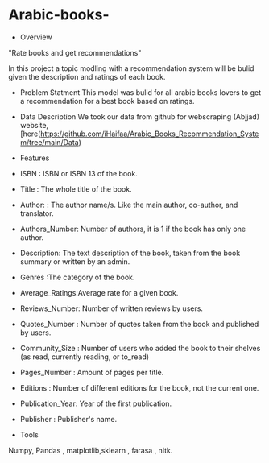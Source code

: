 # Arabic-books-









- Overview

"Rate books and get recommendations"

In this project a topic modling with a recommendation system will be bulid given the description and ratings of each book.





- Problem Statment
This model was bulid for all arabic books lovers to get a recommendation for a best book based on ratings.



- Data Description 
We took our data from github for webscraping (Abjjad) website, [here(https://github.com/iHaifaa/Arabic_Books_Recommendation_System/tree/main/Data)



- Features 

 - ISBN : ISBN or ISBN 13 of the book.

 - Title : The whole title of the book.

 - Author: : The author name/s. Like the main author, co-author, and translator.

 - Authors_Number: Number of authors, it is 1 if the book has only one author.

- Description: The text description of the book, taken from the book summary or written by an admin.

- Genres :The category of the book.

- Average_Ratings:Average rate for a given book.

- Reviews_Number:	Number of written reviews by users.

- Quotes_Number :	Number of quotes taken from the book and published by users.

- Community_Size : Number of users who added the book to their shelves (as read, currently reading, or to_read)

- Pages_Number :	Amount of pages per title.

- Editions : Number of different editions for the book, not the current one.

- Publication_Year: Year of the first publication.

- Publisher	: Publisher's name.





- Tools 

Numpy, Pandas , matplotlib,sklearn , farasa , nltk.
